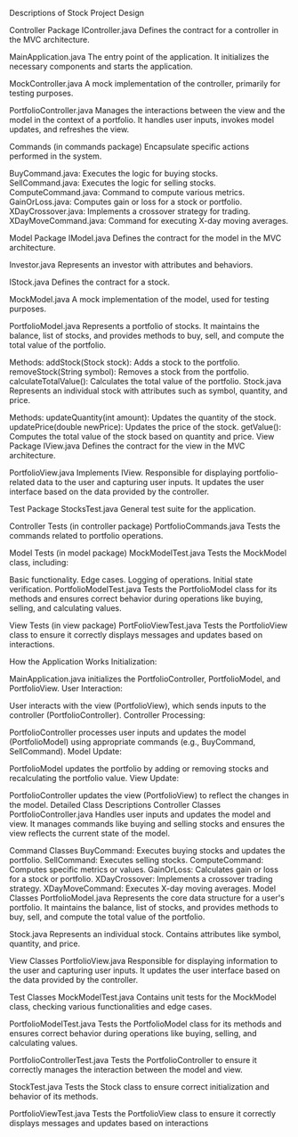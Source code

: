 
Descriptions of Stock Project Design

Controller Package
IController.java
Defines the contract for a controller in the MVC architecture.

MainApplication.java
The entry point of the application. It initializes the necessary components and starts the application.

MockController.java
A mock implementation of the controller, primarily for testing purposes.

PortfolioController.java
Manages the interactions between the view and the model in the context of a portfolio.
 It handles user inputs, invokes model updates, and refreshes the view.

Commands (in commands package)
Encapsulate specific actions performed in the system.

BuyCommand.java: Executes the logic for buying stocks.
SellCommand.java: Executes the logic for selling stocks.
ComputeCommand.java: Command to compute various metrics.
GainOrLoss.java: Computes gain or loss for a stock or portfolio.
XDayCrossover.java: Implements a crossover strategy for trading.
XDayMoveCommand.java: Command for executing X-day moving averages.

Model Package
IModel.java
Defines the contract for the model in the MVC architecture.

Investor.java
Represents an investor with attributes and behaviors.

IStock.java
Defines the contract for a stock.

MockModel.java
A mock implementation of the model, used for testing purposes.

PortfolioModel.java
Represents a portfolio of stocks. It maintains the balance, list of stocks, and provides methods
 to buy, sell, and compute the total value of the portfolio.

Methods:
addStock(Stock stock): Adds a stock to the portfolio.
removeStock(String symbol): Removes a stock from the portfolio.
calculateTotalValue(): Calculates the total value of the portfolio.
Stock.java
Represents an individual stock with attributes such as symbol, quantity, and price.

Methods:
updateQuantity(int amount): Updates the quantity of the stock.
updatePrice(double newPrice): Updates the price of the stock.
getValue(): Computes the total value of the stock based on quantity and price.
View Package
IView.java
Defines the contract for the view in the MVC architecture.

PortfolioView.java
Implements IView. Responsible for displaying portfolio-related data to the user and
 capturing user inputs. It updates the user interface based on the data provided by the controller.

Test Package
StocksTest.java
General test suite for the application.

Controller Tests (in controller package)
PortfolioCommands.java
Tests the commands related to portfolio operations.

Model Tests (in model package)
MockModelTest.java
Tests the MockModel class, including:

Basic functionality.
Edge cases.
Logging of operations.
Initial state verification.
PortfolioModelTest.java
Tests the PortfolioModel class for its methods and ensures correct behavior during
operations like buying, selling, and calculating values.

View Tests (in view package)
PortFolioViewTest.java
Tests the PortfolioView class to ensure it correctly displays messages and
updates based on interactions.

How the Application Works
Initialization:

MainApplication.java initializes the PortfolioController, PortfolioModel, and PortfolioView.
User Interaction:

User interacts with the view (PortfolioView), which sends inputs to the controller (PortfolioController).
Controller Processing:

PortfolioController processes user inputs and updates the model (PortfolioModel)
using appropriate commands (e.g., BuyCommand, SellCommand).
Model Update:

PortfolioModel updates the portfolio by adding or removing stocks and recalculating the portfolio value.
View Update:

PortfolioController updates the view (PortfolioView) to reflect the changes in the model.
Detailed Class Descriptions
Controller Classes
PortfolioController.java
Handles user inputs and updates the model and view. It manages commands like buying and
 selling stocks and ensures the view reflects the current state of the model.

Command Classes
BuyCommand: Executes buying stocks and updates the portfolio.
SellCommand: Executes selling stocks.
ComputeCommand: Computes specific metrics or values.
GainOrLoss: Calculates gain or loss for a stock or portfolio.
XDayCrossover: Implements a crossover trading strategy.
XDayMoveCommand: Executes X-day moving averages.
Model Classes
PortfolioModel.java
Represents the core data structure for a user's portfolio. It maintains the balance,
list of stocks, and provides methods to buy, sell, and compute the total value of the portfolio.

Stock.java
Represents an individual stock. Contains attributes like symbol, quantity, and price.

View Classes
PortfolioView.java
Responsible for displaying information to the user and capturing user inputs.
It updates the user interface based on the data provided by the controller.

Test Classes
MockModelTest.java
Contains unit tests for the MockModel class, checking various functionalities and edge cases.

PortfolioModelTest.java
Tests the PortfolioModel class for its methods and ensures correct behavior during operations like buying,
selling, and calculating values.

PortfolioControllerTest.java
Tests the PortfolioController to ensure it correctly manages the interaction between the model and view.

StockTest.java
Tests the Stock class to ensure correct initialization and behavior of its methods.

PortfolioViewTest.java
Tests the PortfolioView class to ensure it correctly displays messages and updates based on interactions
